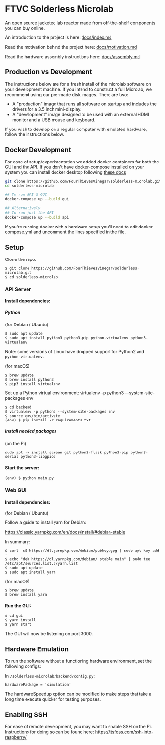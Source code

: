 # FTVC Solderless Microlab

An open source jacketed lab reactor made from off-the-shelf components you can buy online.

An introduction to the project is here: [docs/index.md](docs/index.md)

Read the motivation behind the project here: [docs/motivation.md](docs/motivation.md)

Read the hardware assembly instructions here: [docs/assembly.md](docs/assembly.md)

## Production vs Development

The instructions below are for a fresh install of the microlab software on your development machine. If you intend to construct a full Microlab, we recommend using our pre-made disk images. There are two: 
- A "production" image that runs all software on startup and includes the drivers for a 3.5 inch mini-display. 
- A "development" image designed to be used with an external HDMI monitor and a USB mouse and keyboard.

If you wish to develop on a regular computer with emulated hardware, follow the instructions below.

## Docker Development

For ease of setup/experimentation we added docker containers for both the GUI and the API.
If you don't have docker-compose installed on your system you can install docker desktop following [these docs](https://docs.docker.com/compose/install/)

```bash
git clone https://github.com/FourThievesVinegar/solderless-microlab.git
cd solderless-microlab

## To run API & GUI
docker-compose up --build gui

## Alternatively
## To run just the API
docker-compose up --build api
```

If you're running docker with a hardware setup you'll need to edit docker-compose.yml and uncomment the lines specified in the file.

## Setup

Clone the repo:

```text
$ git clone https://github.com/FourThievesVinegar/solderless-microlab.git
$ cd solderless-microlab
```

### API Server

#### Install dependencies:

##### Python

(for Debian / Ubuntu)

```text
$ sudo apt update
$ sudo apt install python3 python3-pip python-virtualenv python3-virtualenv
```
Note: some versions of Linux have dropped support for Python2 and `python-virtualenv`.

(for macOS)

```text
$ brew update
$ brew install python3
$ pip3 install virtualenv
```

Set up a Python virtual environment:
virtualenv -p python3 --system-site-packages env

```text
$ cd backend
$ virtualenv -p python3 --system-site-packages env
$ source env/bin/activate
(env) $ pip install -r requirements.txt
```

##### Install needed packages

(on the Pi)

```text
sudo apt -y install screen git python3-flask python3-pip python3-serial python3-libgpiod

```

#### Start the server:

```text
(env) $ python main.py
```

### Web GUI

#### Install dependencies:

(for Debian / Ubuntu)

Follow a guide to install yarn for Debian:

https://classic.yarnpkg.com/en/docs/install/#debian-stable

In summary:

```text
$ curl -sS https://dl.yarnpkg.com/debian/pubkey.gpg | sudo apt-key add -
$ echo "deb https://dl.yarnpkg.com/debian/ stable main" | sudo tee /etc/apt/sources.list.d/yarn.list
$ sudo apt update
$ sudo apt install yarn
```

(for macOS)

```text
$ brew update
$ brew install yarn
```

#### Run the GUI:

```text
$ cd gui
$ yarn install
$ yarn start
```

The GUI will now be listening on port 3000.

## Hardware Emulation

To run the software without a functioning hardware environment, set the following configs:

In `/solderless-microlab/backend/config.py`:

```
hardwarePackage = 'simulation'
```

The hardwareSpeedup option can be modified to make steps that take a long time execute quicker for testing purposes.

## Enabling SSH

For ease of remote development, you may want to enable SSH on the Pi. Instructions for doing so can be found here: https://itsfoss.com/ssh-into-raspberry/